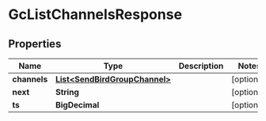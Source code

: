 

# GcListChannelsResponse


## Properties

Name | Type | Description | Notes
------------ | ------------- | ------------- | -------------
**channels** | [**List&lt;SendBirdGroupChannel&gt;**](SendBirdGroupChannel.md) |  |  [optional]
**next** | **String** |  |  [optional]
**ts** | **BigDecimal** |  |  [optional]



